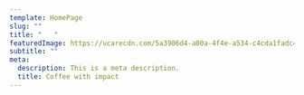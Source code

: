 ```yaml
---
template: HomePage
slug: ""
title: "   "
featuredImage: https://ucarecdn.com/5a3906d4-a00a-4f4e-a534-c4cda1fadc44/
subtitle: ""
meta:
  description: This is a meta description.
  title: Coffee with impact
---
```



[](https://app.netlify.com/start/deploy?repository=https://github.com/thriveweb/yellowcake&stack=cms)